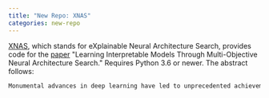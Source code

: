 ```yaml
---
title: "New Repo: XNAS"
categories: new-repo
---
```


[XNAS](https://github.com/LLNL/XNAS), which stands for eXplainable Neural Architecture Search, provides code for the [paper](https://arxiv.org/abs/2112.08645) "Learning Interpretable Models Through Multi-Objective Neural Architecture Search." Requires Python 3.6 or newer. The abstract follows:

```bash
Monumental advances in deep learning have led to unprecedented achievements across a multitude of domains. While the performance of deep neural networks is indubitable, the architectural design and interpretability of such models are nontrivial. Research has been introduced to automate the design of neural network architectures through neural architecture search (NAS). Recent progress has made these methods more pragmatic by exploiting distributed computation and novel optimization algorithms. However, there is little work in optimizing architectures for interpretability. To this end, we propose a multi-objective distributed NAS framework that optimizes for both task performance and introspection. We leverage the non-dominated sorting genetic algorithm (NSGA-II) and explainable AI (XAI) techniques to reward architectures that can be better comprehended by humans. The framework is evaluated on several image classification datasets. We demonstrate that jointly optimizing for introspection ability and task error leads to more disentangled architectures that perform within tolerable error.
```
